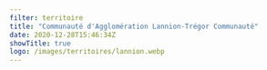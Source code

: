 ```yaml
---
filter: territoire
title: "Communauté d'Agglomération Lannion-Trégor Communauté"
date: 2020-12-28T15:46:34Z
showTitle: true
logo: /images/territoires/lannion.webp
---
```

